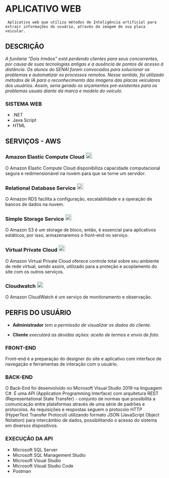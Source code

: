 # APLICATIVO WEB

     Aplicativo web que utiliza métodos de Inteligência artificial para extrair informações do usuário, através da imagem de sua placa veicular.


## DESCRIÇÃO
*A funilaria “Dois Irmãos” está perdendo clientes para seus concorrentes, por causa de suas tecnologias antigas e a ausência de pontos de acesso à distância. Os alunos do SENAI foram convocados para solucionar os problemas e automatizar os processos remotos. Nesse sentido, foi utilizado métodos de IA para o reconhecimento das imagens das placas veiculares dos usuários. Assim, seria gerado os orçamentos pré-existentes para os problemas usuais diante da marca e modelo do veículo.*

### SISTEMA WEB
- .NET
- Java Script
- HTML


## SERVIÇOS - AWS 
### Amazon Elastic Compute Cloud <img src="https://user-images.githubusercontent.com/78046279/153673527-76466881-f3a1-4c59-a256-d24a6e0ca370.png" width="20px">
O Amazon Elastic Compute Cloud disponibiliza capacidade computacional segura e redimensionável na nuvem para que se torne um servidor. 

### Relational Database Service <img src="https://user-images.githubusercontent.com/78046279/153673761-5fb9d0d0-be1a-4e56-9d35-f327fd00f935.png" width="21px">
O Amazon RDS facilita a configuração, escalabilidade e a operação de bancos de dados na nuvem.

### Simple Storage Service <img src="https://user-images.githubusercontent.com/78046279/153674169-7d929c37-adec-4d3b-96f9-ecbf0e4c8bc6.png" width="21px">
O Amazon S3 é um storage de bloco, então, é essencial para aplicativos estáticos, por isso, armazenaremos o front-end no serviço.
 
### Virtual Private Cloud <img src="https://user-images.githubusercontent.com/78046279/153673378-54b76689-b819-4fcb-ae1e-9d96249f115e.png" width="21px">
O Amazon Virtual Private Cloud oferece controle total sobre seu ambiente de rede virtual, sendo assim, utilizado para a proteção e acoplamento do site com os outros serviços.
     
### Cloudwatch <img src="https://user-images.githubusercontent.com/78046279/153673671-fb11d815-bee9-4e57-b668-97ba4d6f9030.png" width="20px">

O Amazon CloudWatch é um serviço de monitoramento e observação.

## PERFIS DO USUÁRIO 
- **Administrador**
*tem a permissão de visualizar os dados do cliente.*
 
- **Cliente** 
*executará as devidas ações: aceito de termos e envio de foto.*

### FRONT-END
Front-end é a preparação do designer do site e aplicativo com interface de navegação e ferramentas de interação com o usuário.

### BACK-END
O Back-End foi desenvolvido no Microsoft Visual Studio 2019 na linguagem C#. É uma API (Application Programming Interface) com arquitetura REST (Representational State Transfer) - conjunto de normas que possibilita a comunicação entre plataformas através de uma série de padrões e protocolos. As requisições e respostas seguem o protocolo HTTP (HyperText Transfer Protocol) utilizando formato JSON (JavaScript Object Notation) para intercâmbio de dados, possibilitando o acesso do sistema em diversos dispositivos.


### EXECUÇÃO DA API
- Microsoft SQL Server
- Microsoft SQL Management Studio
- Microsoft Visual Studio
- Microsoft Visual Studio Code
- Postman




